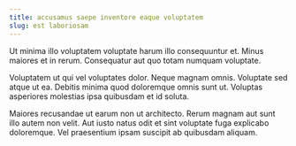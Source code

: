 ```yaml
---
title: accusamus saepe inventore eaque voluptatem
slug: est laboriosam
---
```


Ut minima illo voluptatem voluptate harum illo consequuntur et. Minus maiores et in rerum. Consequatur aut quo totam numquam voluptate.

Voluptatem ut qui vel voluptates dolor. Neque magnam omnis. Voluptate sed atque ut ea. Debitis minima quod doloremque omnis sunt ut. Voluptas asperiores molestias ipsa quibusdam et id soluta.

Maiores recusandae ut earum non ut architecto. Rerum magnam aut sunt illo autem non velit. Aut iusto natus odit et sint voluptate fuga explicabo doloremque. Vel praesentium ipsam suscipit ab quibusdam aliquam.

